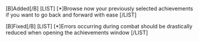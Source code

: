 [B]Added[/B]
[LIST]
[*]Browse now your previously selected achievements if you want to go back and forward with ease
[/LIST]

[B]Fixed[/B]
[LIST]
[*]Errors occurring during combat should be drastically reduced when opening the achievements window
[/LIST]